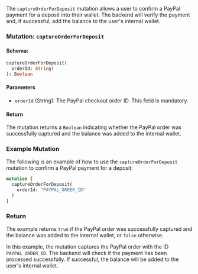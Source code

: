 The `captureOrderForDeposit` mutation allows a user to confirm a PayPal payment for a deposit into their wallet. The backend will verify the payment and, if successful, add the balance to the user's internal wallet.

### Mutation: `captureOrderForDeposit`

#### Schema:
```graphql
captureOrderForDeposit(
  orderId: String!
): Boolean
```

#### Parameters

- `orderId` (String): The PayPal checkout order ID. This field is mandatory.

#### Return

The mutation returns a `Boolean` indicating whether the PayPal order was successfully captured and the balance was added to the internal wallet.

### Example Mutation

The following is an example of how to use the `captureOrderForDeposit` mutation to confirm a PayPal payment for a deposit:

```graphql
mutation {
  captureOrderForDeposit(
    orderId: "PAYPAL_ORDER_ID"
  )
}
```

### Return

The example returns `true` if the PayPal order was successfully captured and the balance was added to the internal wallet, or `false` otherwise.

In this example, the mutation captures the PayPal order with the ID `PAYPAL_ORDER_ID`. The backend will check if the payment has been processed successfully. If successful, the balance will be added to the user's internal wallet.